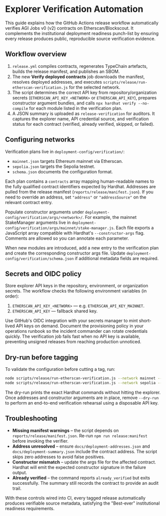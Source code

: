 # Explorer Verification Automation

This guide explains how the GitHub Actions release workflow automatically
verifies AGI Jobs v0 (v2) contracts on Etherscan/Blockscout. It complements
the institutional deployment readiness punch-list by ensuring every release
produces public, reproducible source verification evidence.

## Workflow overview

1. `release.yml` compiles contracts, regenerates TypeChain artefacts, builds
the release manifest, and publishes an SBOM.
2. The new **Verify deployed contracts** job downloads the manifest, resolves
   deployed addresses, and executes
   `scripts/release/run-etherscan-verification.js` for the selected network.
3. The script determines the correct API key from repository/organization
   secrets (`ETHERSCAN_API_KEY_<NETWORK>` or `ETHERSCAN_API_KEY`), prepares
   constructor argument bundles, and calls `npx hardhat verify --no-compile`
   for each module listed in the verification plan.
4. A JSON summary is uploaded as `release-verification` for auditors. It
   captures the explorer name, API credential source, and verification status
   for each contract (verified, already verified, skipped, or failed).

## Configuring networks

Verification plans live in `deployment-config/verification/`:

- `mainnet.json` targets Ethereum mainnet via Etherscan.
- `sepolia.json` targets the Sepolia testnet.
- `schema.json` documents the configuration format.

Each plan contains a `contracts` array mapping human-readable names to the
fully qualified contract identifiers expected by Hardhat. Addresses are pulled
from the release manifest (`reports/release/manifest.json`). If you need to
override an address, set `"address"` or `"addressSource"` on the relevant
contract entry.

Populate constructor arguments under
`deployment-config/verification/args/<network>/`. For example, the mainnet
StakeManager arguments live in
`deployment-config/verification/args/mainnet/stake-manager.js`. Each file
exports a JavaScript array compatible with Hardhat's `--constructor-args`
flag. Comments are allowed so you can annotate each parameter.

When new modules are introduced, add a new entry to the verification plan and
create the corresponding constructor args file. Update
`deployment-config/verification/schema.json` if additional metadata fields are
required.

## Secrets and OIDC policy

Store explorer API keys in the repository, environment, or organization
secrets. The workflow checks the following environment variables (in order):

1. `ETHERSCAN_API_KEY_<NETWORK>` — e.g. `ETHERSCAN_API_KEY_MAINNET`.
2. `ETHERSCAN_API_KEY` — fallback shared key.

Use GitHub's OIDC integration with your secrets manager to mint short-lived
API keys on demand. Document the provisioning policy in your operations runbook
so the incident commander can rotate credentials quickly. The verification job
fails fast when no API key is available, preventing unsigned releases from
reaching production unnoticed.

## Dry-run before tagging

To validate the configuration before cutting a tag, run:

```bash
node scripts/release/run-etherscan-verification.js --network mainnet --dry-run
node scripts/release/run-etherscan-verification.js --network sepolia --dry-run
```

The dry-run prints the exact Hardhat commands without hitting the explorer.
Once addresses and constructor arguments are in place, remove `--dry-run` to
perform an end-to-end verification rehearsal using a disposable API key.

## Troubleshooting

- **Missing manifest warnings** – the script depends on
  `reports/release/manifest.json`. Re-run `npm run release:manifest` before
  invoking the verifier.
- **Address unresolved** – ensure `docs/deployment-addresses.json` and
  `docs/deployment-summary.json` include the contract address. The script skips
  zero addresses to avoid false positives.
- **Constructor mismatch** – update the args file for the affected contract.
  Hardhat will emit the expected constructor signature in the failure output.
- **Already verified** – the command reports `already_verified` but exits
  successfully. The summary still records the contract to provide an audit
  trail.

With these controls wired into CI, every tagged release automatically produces
verifiable source metadata, satisfying the "Best-ever" institutional readiness
requirements.
